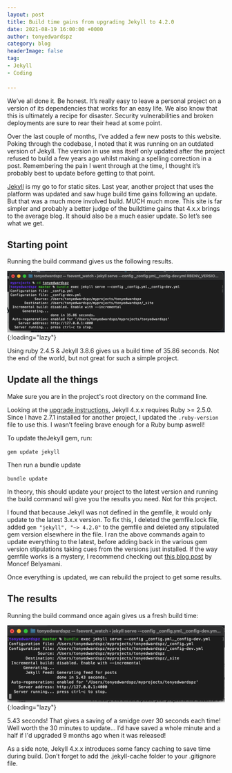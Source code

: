 ```yaml
---
layout: post
title: Build time gains from upgrading Jekyll to 4.2.0
date: 2021-08-19 16:00:00 +0000
author: tonyedwardspz
category: blog
headerImage: false
tag:
- Jekyll
- Coding

---
```

We’ve all done it. Be honest. It’s really easy to leave a personal project on a version of its dependencies that works for an easy life. We also know that this is ultimately a recipe for disaster. Security vulnerabilities and broken deployments are sure to rear their head at some point.

Over the last couple of months, I’ve added a few new posts to this website. Poking through the codebase, I noted that it was running on an outdated version of Jekyll. The version in use was itself only updated after the project refused to build a few years ago whilst making a spelling correction in a post. Remembering the pain I went through at the time, I thought it’s probably best to update before getting to that point.

[Jekyll](https://jekyllrb.com/) is my go to for static sites. Last year, another project that uses the platform was updated and saw huge build time gains following an update. But that was a much more involved build. MUCH much more. This site is far simpler and probably a better judge of the buildtime gains that 4.x.x brings to the average blog. It should also be a much easier update. So let’s see what we get.


## Starting point

Running the build command gives us the following results.

![Pre update terminal results](/assets/images/2021/jekyll-build-1.png "Screenshot of the terminal showing a 35 second build"){:loading="lazy"}

Using ruby 2.4.5 & Jekyll 3.8.6 gives us a build time of 35.86 seconds. Not the end of the world, but not great for such a simple project.


## Update all the things

Make sure you are in the project's root directory on the command line.

Looking at the [upgrade instructions](https://jekyllrb.com/docs/upgrading/3-to-4/), Jekyll 4.x.x requires Ruby >= 2.5.0. Since I have 2.7.1 installed for another project, I updated the <code>.ruby-version</code> file to use this. I wasn’t feeling brave enough for a Ruby bump aswell!

To update theJekyll gem, run:

`gem update jekyll`

Then run a bundle update

`bundle update`

In theory, this should update your project to the latest version and running the build command will give you the results you need. Not for this project.

I found that because Jekyll was not defined in the gemfile, it would only update to the latest 3.x.x version. To fix this, I deleted the gemfile.lock file, added <code>gem "jekyll", "~> 4.2.0"</code> to the gemfile and deleted any stipulated gem version elsewhere in the file. I ran the above commands again to update everything to the latest, before adding back in the various gem version stipulations taking cues from the versions just installed. If the way gemfile works is a mystery, I recommend checking out [this blog post](https://www.moncefbelyamani.com/how-to-update-gems-in-your-gemfile/) by Moncef Belyamani.

Once everything is updated, we can rebuild the project to get some results.


## The results

Running the build command once again gives us a fresh build time:

![Post update terminal results](/assets/images/2021/jekyll-build-2.png "Screenshot of the terminal showing a 5 second build"){:loading="lazy"}

5.43 seconds! That gives a saving of a smidge over 30 seconds each time! Well worth the 30 minutes to update… I’d have saved a whole minute and a half if I'd upgraded 9 months ago when it was released!

As a side note, Jekyll 4.x.x introduces some fancy caching to save time during build. Don’t forget to add the .jekyll-cache folder to your .gitignore file.
